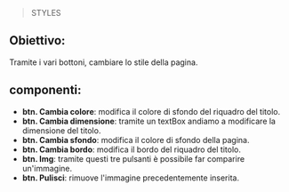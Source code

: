 >STYLES

## Obiettivo:
Tramite i vari bottoni, cambiare lo stile della pagina.

## componenti:
- **btn. Cambia colore**: modifica il colore di sfondo del riquadro del titolo.
- **btn. Cambia dimensione**: tramite un textBox andiamo a modificare la dimensione del titolo.
- **btn. Cambia sfondo**: modifica il colore di sfondo della pagina.
- **btn. Cambia bordo**: modifica il bordo del riquadro del titolo.
- **btn. Img**: tramite questi tre pulsanti è possibile far comparire un'immagine.
- **btn. Pulisci**: rimuove l'immagine precedentemente inserita.
